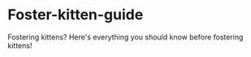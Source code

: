 # Foster-kitten-guide
Fostering kittens? Here's everything you should know before fostering kittens!
